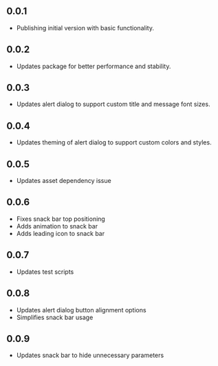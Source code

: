 ## 0.0.1

* Publishing initial version with basic functionality.

## 0.0.2

* Updates package for better performance and stability.

## 0.0.3

* Updates alert dialog to support custom title and message font sizes.

## 0.0.4

* Updates theming of alert dialog to support custom colors and styles.

## 0.0.5

* Updates asset dependency issue

## 0.0.6

* Fixes snack bar top positioning
* Adds animation to snack bar
* Adds leading icon to snack bar

## 0.0.7

* Updates test scripts

## 0.0.8

* Updates alert dialog button alignment options
* Simplifies snack bar usage

## 0.0.9

* Updates snack bar to hide unnecessary parameters
